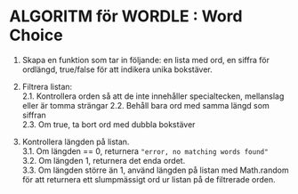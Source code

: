 # ALGORITM för WORDLE : Word Choice

1. Skapa en funktion som tar in följande: en lista med ord, en siffra för ordlängd, true/false för att indikera unika bokstäver.

2. Filtrera listan:  
  2.1. Kontrollera orden så att de inte innehåller specialtecken, mellanslag eller är tomma strängar
  2.2. Behåll bara ord med samma längd som siffran    
  2.3. Om true, ta bort ord med dubbla bokstäver  

3. Kontrollera längden på listan.   
  3.1. Om längden == 0, returnera `"error, no matching words found"`  
  3.2. Om längden 1, returnera det enda ordet.  
  3.3. Om längden större än 1, använd längden på listan med Math.random för att returnera ett slumpmässigt ord ur listan på de filtrerade orden.   